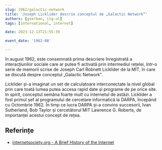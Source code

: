 ```yaml
---
slug: 1962/galactic-network
title: 'Joseph Licklider descrie conceptul de „Galactic Network”'
authors: [gserban, ilg-ul]
tags: [international, internet]

date: 2023-12-13T21:55:39

event_date: '1962-08'

---
```


în august 1962, este consemnată prima descriere înregistrată
a interacțiunilor sociale care ar putea fi
activată prin intermediul rețelei, într-o serie de memorii scrise de
Joseph Carl Robnett Licklider de la MIT, în care se discută despre
conceptul „Galactic Network”.

<!-- truncate -->

Licklider și-a imaginat un set de calculatoare interconectate la nivel
global prin care
toată lumea putea accesa rapid date și programe de pe orice site. In spirit,
conceptul semăna foarte mult cu internetul de astăzi. Licklider a fost
primul șef al programului de cercetare informatică la DARPA, începând cu
Octombrie 1962. În timp ce lucra  DARPA și-a convins succesorii,
Ivan Sutherland, Bob Taylor și cercetătorul MIT Lawrence G. Roberts,
de importanței acestui concept de rețea.

## Referințe

- [internetsociety.org - A Brief History of the Internet](https://www.internetsociety.org/internet/history-internet/brief-history-internet/)
